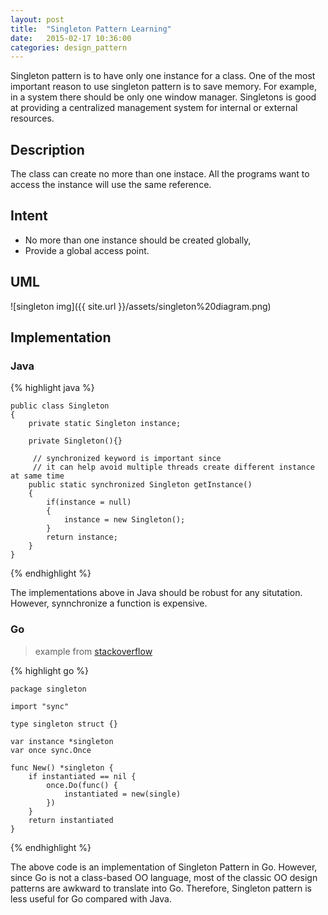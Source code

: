 ```yaml
---
layout: post
title:  "Singleton Pattern Learning"
date:   2015-02-17 10:36:00
categories: design_pattern
---
```


Singleton pattern is to have only one instance for a class. One of the most important reason to use singleton pattern is to save memory. For example, in a system there should be only one window manager. Singletons is good at providing a centralized management system for internal or external resources. 


	
## Description
The class can create no more than one instace. All the programs want to access the instance will use the same reference.


## Intent
- No more than one instance should be created globally,
- Provide a global access point. 


## UML
 ![singleton img]({{ site.url }}/assets/singleton%20diagram.png)


## Implementation

### Java

{% highlight java %}

	public class Singleton
	{
		private static Singleton instance;

		private Singleton(){}

		 // synchronized keyword is important since 
		 // it can help avoid multiple threads create different instance at same time
		public static synchronized Singleton getInstance()
		{
			if(instance = null)
			{
				instance = new Singleton();
			}
			return instance;
		}	
	}	

{% endhighlight %}

The implementations above in Java should be robust for any situtation. However, synnchronize a function is expensive. 

### Go

> example from [stackoverflow](http://stackoverflow.com/questions/1823286/singleton-in-go)

{% highlight go %}

	package singleton

	import "sync"

	type singleton struct {}

	var instance *singleton
	var once sync.Once

	func New() *singleton {
		if instantiated == nil {
			once.Do(func() {		
				instantiated = new(single)		
			})
		}
		return instantiated
	}
{% endhighlight %}


The above code is an implementation of Singleton Pattern in Go. However, since Go is not a class-based OO language, most of the classic OO design patterns are awkward to translate into Go. Therefore, Singleton pattern is less useful for Go compared with Java.